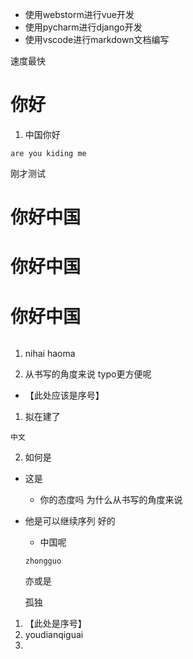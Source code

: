- 使用webstorm进行vue开发
- 使用pycharm进行django开发
- 使用vscode进行markdown文档编写

速度最快

# 你好

1. 中国你好  

```
are you kiding me 
```

刚才测试

# 你好中国

# 你好中国

# 你好中国

```

```




1. nihai haoma 

2. 从书写的角度来说 typo更方便呢

- 【此处应该是序号】


1. 拟在建了

```
中文
```

2. 如何是

  - 这是

    - 你的态度吗
      为什么从书写的角度来说

- 他是可以继续序列  好的

  - 中国呢  

  ```
  zhongguo
  ```

  亦或是

  孤独

1. 【此处是序号】
2. youdianqiguai
3. 
